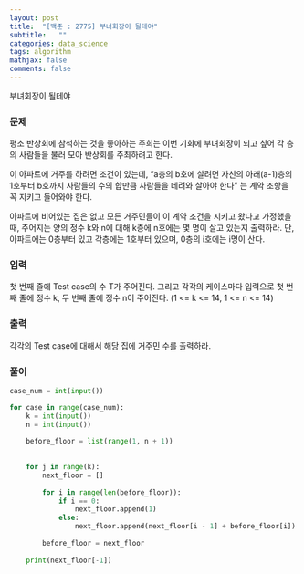 ```yaml
---
layout: post
title:  "[백준 : 2775] 부녀회장이 될테야"
subtitle:   ""
categories: data_science
tags: algorithm
mathjax: false
comments: false
---
```


부녀회장이 될테야

### 문제

평소 반상회에 참석하는 것을 좋아하는 주희는 이번 기회에 부녀회장이 되고 싶어 각 층의 사람들을 불러 모아 반상회를 주최하려고 한다.

이 아파트에 거주를 하려면 조건이 있는데, “a층의 b호에 살려면 자신의 아래(a-1)층의 1호부터 b호까지 사람들의 수의 합만큼 사람들을 데려와 살아야 한다” 는 계약 조항을 꼭 지키고 들어와야 한다.

아파트에 비어있는 집은 없고 모든 거주민들이 이 계약 조건을 지키고 왔다고 가정했을 때, 주어지는 양의 정수 k와 n에 대해 k층에 n호에는 몇 명이 살고 있는지 출력하라. 단, 아파트에는 0층부터 있고 각층에는 1호부터 있으며, 0층의 i호에는 i명이 산다.

### 입력

첫 번째 줄에 Test case의 수 T가 주어진다. 그리고 각각의 케이스마다 입력으로 첫 번째 줄에 정수 k, 두 번째 줄에 정수 n이 주어진다. (1 <= k <= 14, 1 <= n <= 14)

### 출력

각각의 Test case에 대해서 해당 집에 거주민 수를 출력하라.

### 풀이

```python
case_num = int(input())

for case in range(case_num):
    k = int(input())
    n = int(input())
    
    before_floor = list(range(1, n + 1))
    
    
    for j in range(k):
        next_floor = []
        
        for i in range(len(before_floor)):
            if i == 0:
                next_floor.append(1)
            else:
                next_floor.append(next_floor[i - 1] + before_floor[i])
            
        before_floor = next_floor
    
    print(next_floor[-1])
```